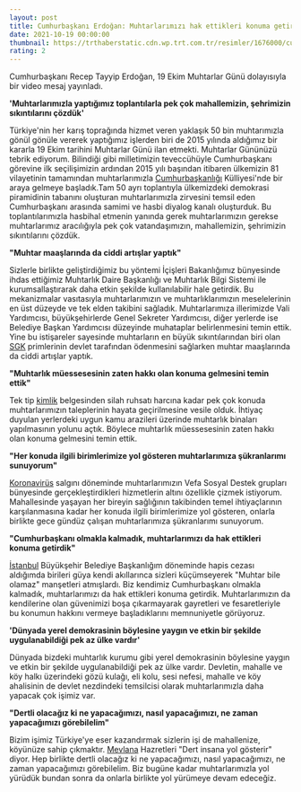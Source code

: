 ```yaml
--- 
layout: post
title: Cumhurbaşkanı Erdoğan: Muhtarlarımızı hak ettikleri konuma getirdik
date: 2021-10-19 00:00:00
thumbnail: https://trthaberstatic.cdn.wp.trt.com.tr/resimler/1676000/cumhurbaskani-recep-tayyip-erdogan-trt-habe-1677306.jpg
rating: 2
---
```

<p>
	Cumhurbaşkanı Recep Tayyip Erdoğan, 19 Ekim Muhtarlar Günü dolayısıyla bir video mesaj yayınladı.</p>
<p>
	<strong>'Muhtarlarımızla yaptığımız toplantılarla pek çok mahallemizin, şehrimizin sıkıntılarını çözdük'</strong></p>
<p>
	Türkiye'nin her karış toprağında hizmet veren yaklaşık 50 bin muhtarımızla gönül gönüle vererek yaptığımız işlerden biri de 2015 yılında aldığımız bir kararla 19 Ekim tarihini Muhtarlar Günü ilan etmekti. Muhtarlar Gününüzü tebrik ediyorum. Bilindiği gibi milletimizin teveccühüyle Cumhurbaşkanı görevine ilk seçilişimizin ardından 2015 yılı başından itibaren ülkemizin 81 vilayetinin tamamından muhtarlarımızla <a href="https://www.trthaber.com/etiket/cumhurbaskanligi/" target="_blank">Cumhurbaşkanlığı</a> Külliyesi'nde bir araya gelmeye başladık.Tam 50 ayrı toplantıyla ülkemizdeki demokrasi piramidinin tabanını oluşturan muhtarlarımızla zirvesini temsil eden Cumhurbaşkanı arasında samimi ve hasbi diyalog kanalı oluşturduk. Bu toplantılarımızla hasbihal etmenin yanında gerek muhtarlarımızın gerekse muhtarlarımız aracılığıyla pek çok vatandaşımızın, mahallemizin, şehrimizin sıkıntılarını çözdük.</p>
<p>
	<strong>"Muhtar maaşlarında da ciddi artışlar yaptık"</strong></p>
<p>
	Sizlerle birlikte geliştirdiğimiz bu yöntemi İçişleri Bakanlığımız bünyesinde ihdas ettiğimiz Muhtarlık Daire Başkanlığı ve Muhtarlık Bilgi Sistemi ile kurumsallaştırarak daha etkin şekilde kullanılabilir hale getirdik. Bu mekanizmalar vasıtasıyla muhtarlarımızın ve muhtarlıklarımızın meselelerinin en üst düzeyde ve tek elden takibini sağladık. Muhtarlarımıza illerimizde Vali Yardımcısı, büyükşehirlerde Genel Sekreter Yardımcısı, diğer yerlerde ise Belediye Başkan Yardımcısı düzeyinde muhataplar belirlenmesini temin ettik. Yine bu istişareler sayesinde muhtarların en büyük sıkıntılarından biri olan <a href="https://www.trthaber.com/etiket/sgk/" target="_blank">SGK</a> primlerinin devlet tarafından ödenmesini sağlarken muhtar maaşlarında da ciddi artışlar yaptık.</p>
<p>
	<strong>"Muhtarlık müessesesinin zaten hakkı olan konuma gelmesini temin ettik"</strong></p>
<p>
	Tek tip <a href="https://www.trthaber.com/etiket/kimlik/" target="_blank">kimlik</a> belgesinden silah ruhsatı harcına kadar pek çok konuda muhtarlarımızın taleplerinin hayata geçirilmesine vesile olduk. İhtiyaç duyulan yerlerdeki uygun kamu arazileri üzerinde muhtarlık binaları yapılmasının yolunu açtık. Böylece muhtarlık müessesesinin zaten hakkı olan konuma gelmesini temin ettik.</p>
<p>
	<strong>"Her konuda ilgili birimlerimize yol gösteren muhtarlarımıza şükranlarımı sunuyorum"</strong></p>
<p>
	<a href="https://www.trthaber.com/etiket/koronavirus/" target="_blank">Koronavirüs</a> salgını döneminde muhtarlarımızın Vefa Sosyal Destek grupları bünyesinde gerçekleştirdikleri hizmetlerin altını özellikle çizmek istiyorum. Mahallesinde yaşayan her bireyin sağlığının takibinden temel ihtiyaçlarının karşılanmasına kadar her konuda ilgili birimlerimize yol gösteren, onlarla birlikte gece gündüz çalışan muhtarlarımıza şükranlarımı sunuyorum.</p>
<p>
	<strong>"Cumhurbaşkanı olmakla kalmadık, muhtarlarımızı da hak ettikleri konuma getirdik"</strong></p>
<p>
	<a href="https://www.trthaber.com/etiket/istanbul/" target="_blank">İstanbul</a> Büyükşehir Belediye Başkanlığım döneminde hapis cezası aldığımda birileri güya kendi akıllarınca sizleri küçümseyerek "Muhtar bile olamaz" manşetleri atmışlardı. Biz kendimiz Cumhurbaşkanı olmakla kalmadık, muhtarlarımızı da hak ettikleri konuma getirdik. Muhtarlarımızın da kendilerine olan güvenimizi boşa çıkarmayarak gayretleri ve fesaretleriyle bu konumun hakkını vermeye başladıklarını memnuniyetle görüyoruz.</p>
<p>
	<strong>'Dünyada yerel demokrasinin böylesine yaygın ve etkin bir şekilde uygulanabildiği pek az ülke vardır'</strong></p>
<p>
	Dünyada bizdeki muhtarlık kurumu gibi yerel demokrasinin böylesine yaygın ve etkin bir şekilde uygulanabildiği pek az ülke vardır. Devletin, mahalle ve köy halkı üzerindeki gözü kulağı, eli kolu, sesi nefesi, mahalle ve köy ahalisinin de devlet nezdindeki temsilcisi olarak muhtarlarımızla daha yapacak çok işimiz var.</p>
<p>
	<strong>"Dertli olacağız ki ne yapacağımızı, nasıl yapacağımızı, ne zaman yapacağımızı görebilelim"</strong></p>
<p>
	Bizim işimiz Türkiye'ye eser kazandırmak sizlerin işi de mahallenize, köyünüze sahip çıkmaktır. <a href="https://www.trthaber.com/etiket/mevlana/" target="_blank">Mevlana</a> Hazretleri "Dert insana yol gösterir" diyor. Hep birlikte dertli olacağız ki ne yapacağımızı, nasıl yapacağımızı, ne zaman yapacağımızı görebilelim. Biz bugüne kadar muhtarlarımızla yol yürüdük bundan sonra da onlarla birlikte yol yürümeye devam edeceğiz.</p>
